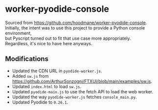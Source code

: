 # worker-pyodide-console
Sourced from https://github.com/hoodmane/worker-pyodide-console.  
Initially, the intent was to use this project to provide a Python console environment,  
but Pyscript turned out to fit that use case more appropriately.  
Regardless, it's nice to have here anyways.

## Modifications
- Updated the CDN URL in `pyodide-worker.js`.
- Added `sw.js` from https://github.com/ArthurSonzogni/FTXUI/blob/main/examples/sw.js.
- Updated `index.html` to load `sw.js`.
- Updated `pyodide-main.js` to use the fetch API to load the web worker.
- Updated the way `pyodide-worker.js` fetches `console_main.py`.
- Updated Pyodide to `0.26.1`.
